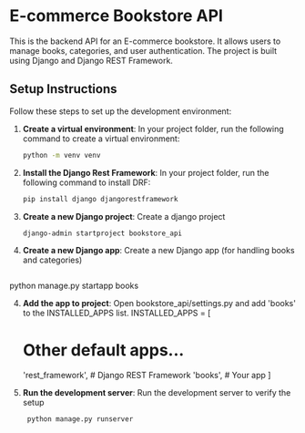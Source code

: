 # E-commerce Bookstore API

This is the backend API for an E-commerce bookstore. It allows users to manage books, categories, and user authentication. The project is built using Django and Django REST Framework.


## Setup Instructions

Follow these steps to set up the development environment:

1. **Create a virtual environment**:
   In your project folder, run the following command to create a virtual environment:
   ```bash
   python -m venv venv

2. **Install the Django Rest Framework**:
   In your project folder, run the following command to install DRF:
   ```bash
   pip install django djangorestframework 

3. **Create a new Django project**:
   Create a django project
   ```bash
   django-admin startproject bookstore_api

4. **Create a new Django app**:
   Create a new Django app (for handling books and categories)
   ```bash
  python manage.py startapp books

4. **Add the app to project**:
   Open bookstore_api/settings.py and add 'books' to the INSTALLED_APPS list.
   INSTALLED_APPS = [
    # Other default apps...
    'rest_framework',  # Django REST Framework
    'books',  # Your app
]

4. **Run the development server**:
   Run the development server to verify the setup
   ```bash
    python manage.py runserver

